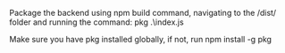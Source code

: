 Package the backend using npm build command, navigating to the /dist/ folder and running the command: pkg .\index.js

Make sure you have pkg installed globally, if not, run npm install -g pkg